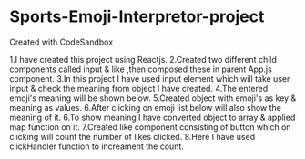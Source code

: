 # Sports-Emoji-Interpretor-project
Created with CodeSandbox

1.I have created this project using Reactjs.
2.Created two different child components called input & like ,then composed these in parent App.js component.
3.In this project I have used input element which will take user input & check the meaning from object I have created.
4.The entered emoji's meaning will be shown below. 
5.Created object with emoji's as key & meaning as values.
6.After clicking on emoji list below will also show the meaning of it.
6.To show meaning I have converted object to array & applied map function on it.
7.Created like component consisting of button which on clicking will count the number of likes clicked.
8.Here I have used clickHandler function to increament the count.
